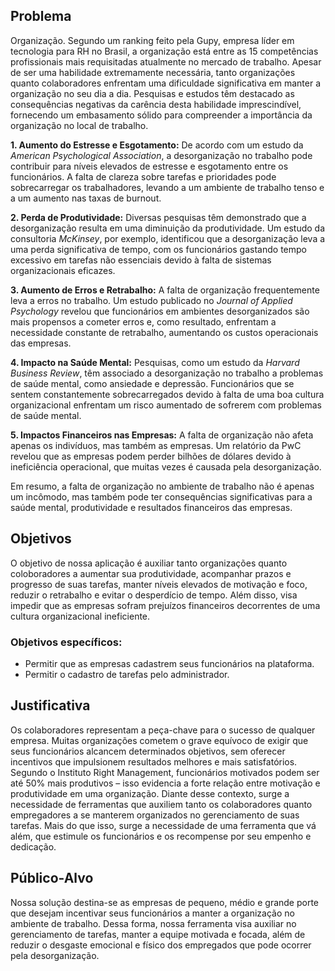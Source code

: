 
## Problema
Organização. Segundo um ranking feito pela Gupy, empresa líder em tecnologia para RH no Brasil, a organização está entre as 15 competências profissionais mais requisitadas atualmente no mercado de trabalho. Apesar de ser uma habilidade extremamente necessária, tanto organizações quanto colaboradores enfrentam uma dificuldade significativa em manter a organização no seu dia a dia. Pesquisas e estudos têm destacado as consequências negativas da carência desta habilidade imprescindível, fornecendo um embasamento sólido para compreender a importância da organização no local de trabalho.

**1. Aumento do Estresse e Esgotamento:** De acordo com um estudo da *American Psychological Association*, a desorganização no trabalho pode contribuir para níveis elevados de estresse e esgotamento entre os funcionários. A falta de clareza sobre tarefas e prioridades pode sobrecarregar os trabalhadores, levando a um ambiente de trabalho tenso e a um aumento nas taxas de burnout.

**2. Perda de Produtividade:** Diversas pesquisas têm demonstrado que a desorganização resulta em uma diminuição da produtividade. Um estudo da consultoria *McKinsey*, por exemplo, identificou que a desorganização leva a uma perda significativa de tempo, com os funcionários gastando tempo excessivo em tarefas não essenciais devido à falta de sistemas organizacionais eficazes.

**3. Aumento de Erros e Retrabalho:** A falta de organização frequentemente leva a erros no trabalho. Um estudo publicado no *Journal of Applied Psychology* revelou que funcionários em ambientes desorganizados são mais propensos a cometer erros e, como resultado, enfrentam a necessidade constante de retrabalho, aumentando os custos operacionais das empresas.

**4. Impacto na Saúde Mental:** Pesquisas, como um estudo da *Harvard Business Review*, têm associado a desorganização no trabalho a problemas de saúde mental, como ansiedade e depressão. Funcionários que se sentem constantemente sobrecarregados devido à falta de uma boa cultura organizacional enfrentam um risco aumentado de sofrerem com problemas de saúde mental.

**5. Impactos Financeiros nas Empresas:** A falta de organização não afeta apenas os indivíduos, mas também as empresas. Um relatório da PwC revelou que as empresas podem perder bilhões de dólares devido à ineficiência operacional, que muitas vezes é causada pela desorganização.

Em resumo, a falta de organização no ambiente de trabalho não é apenas um incômodo, mas também pode ter consequências significativas para a saúde mental, produtividade e resultados financeiros das empresas. 

## Objetivos

O objetivo de nossa aplicação é auxiliar tanto organizações quanto coloboradores a aumentar sua produtividade, acompanhar prazos e progresso de suas tarefas, manter níveis elevados de motivação e foco, reduzir o retrabalho e evitar o desperdício de tempo. Além disso, visa impedir que as empresas sofram prejuízos financeiros decorrentes de uma cultura organizacional ineficiente. 

### Objetivos específicos:
* Permitir que as empresas cadastrem seus funcionários na plataforma.
* Permitir o cadastro de tarefas pelo administrador.

## Justificativa

Os colaboradores representam a peça-chave para o sucesso de qualquer empresa. Muitas organizações cometem o grave equívoco de exigir que seus funcionários alcancem determinados objetivos, sem oferecer incentivos que impulsionem resultados melhores e mais satisfatórios. Segundo o Instituto Right Management, funcionários motivados podem ser até 50% mais produtivos – isso evidencia a forte relação entre motivação e produtividade em uma organização. Diante desse contexto, surge a necessidade de ferramentas que auxiliem tanto os colaboradores quanto empregadores a se manterem organizados no gerenciamento de suas tarefas. Mais do que isso, surge a necessidade de uma ferramenta que vá além, que estimule os funcionários e os recompense por seu empenho e dedicação. 

## Público-Alvo

Nossa solução destina-se as empresas de pequeno, médio e grande porte que desejam incentivar seus funcionários a manter a organização no ambiente de trabalho. Dessa forma, nossa ferramenta visa auxiliar no gerenciamento de tarefas, manter a equipe motivada e focada, além de reduzir o desgaste emocional e físico dos empregados que pode ocorrer pela desorganização. 
